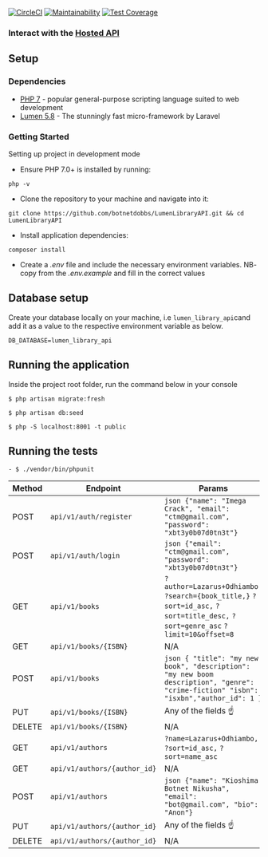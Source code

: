 [![CircleCI](https://circleci.com/gh/botnetdobbs/LumenLibraryAPI.svg?style=svg)](https://circleci.com/gh/botnetdobbs/LumenLibraryAPI)
[![Maintainability](https://api.codeclimate.com/v1/badges/b2b6b6e77d685a07c408/maintainability)](https://codeclimate.com/github/botnetdobbs/LumenLibraryAPI/maintainability)
[![Test Coverage](https://api.codeclimate.com/v1/badges/b2b6b6e77d685a07c408/test_coverage)](https://codeclimate.com/github/botnetdobbs/LumenLibraryAPI/test_coverage)

### Interact with the [Hosted API](https://lumenlibraryapi.herokuapp.com/api/v1/books)

## Setup

### Dependencies

* [PHP 7](http://php.net/) - popular general-purpose scripting language suited to web development
* [Lumen 5.8](https://lumen.laravel.com/docs/5.8) - The stunningly fast micro-framework by Laravel

### Getting Started

Setting up project in development mode

* Ensure PHP 7.0+ is installed by running:
```
php -v
```

* Clone the repository to your machine and navigate into it:
```
git clone https://github.com/botnetdobbs/LumenLibraryAPI.git && cd LumenLibraryAPI
```
* Install application dependencies:
```
composer install
```
* Create a *.env* file and include the necessary environment variables. NB- copy from the *.env.example* and fill in the correct values

## Database setup
Create your database locally on your machine, i.e `lumen_library_api`cand add it as a value to the respective environment variable as below.
```
DB_DATABASE=lumen_library_api
```


## Running the application
Inside the project root folder, run the command below in your console
```
$ php artisan migrate:fresh
```
```
$ php artisan db:seed
```
```
$ php -S localhost:8001 -t public
```


## Running the tests

```
- $ ./vendor/bin/phpunit
```


| Method | Endpoint | Params |
| ------ | ------ | ------- |
| POST | ```api/v1/auth/register``` | ```json {"name": "Imega Crack", "email": "ctm@gmail.com", "password": "xbt3y0b07d0tn3t"}``` |
| POST | ```api/v1/auth/login``` | ```json {"email": "ctm@gmail.com", "password": "xbt3y0b07d0tn3t"}``` |
| GET | ```api/v1/books```| ```?author=Lazarus+Odhiambo,``` ```?search={book_title,}``` ```?sort=id_asc,``` ```?sort=title_desc,``` ```?sort=genre_asc``` ```?limit=10&offset=8``` |
| GET | ```api/v1/books/{ISBN}``` | N/A |
| POST | ```api/v1/books``` | ```json { "title": "my new book", "description": "my new boom description", "genre": "crime-fiction" "isbn": "isxbn","author_id": 1 }``` |
| PUT | ```api/v1/books/{ISBN}``` | Any of the fields ☝️ |
| DELETE | ```api/v1/books/{ISBN}``` | N/A |
| GET | ```api/v1/authors``` | ```?name=Lazarus+Odhiambo,``` ```?sort=id_asc,``` ```?sort=name_asc``` |
| GET | ```api/v1/authors/{author_id}``` | N/A |
| POST | ```api/v1/authors``` | ```json {"name": "Kioshima Botnet Nikusha", "email": "bot@gmail.com", "bio": "Anon"}``` |
| PUT | ```api/v1/authors/{author_id}``` | Any of the fields ☝️ |
| DELETE | ```api/v1/authors/{author_id}``` | N/A |